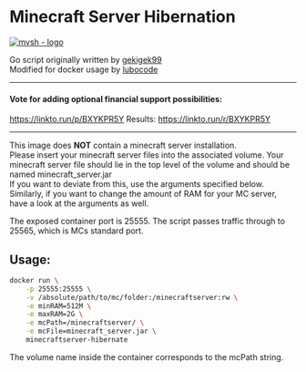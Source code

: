 # Minecraft Server Hibernation
[![mvsh - logo](https://user-images.githubusercontent.com/53654579/90397372-09a9df80-e098-11ea-925c-29e9bdfc0b48.png)](https://github.com/gekigek99/minecraft-server-hibernation)

Go script originally written by [gekigek99](https://github.com/gekigek99/minecraft-server-hibernation)\
Modified for docker usage by [lubocode](https://github.com/lubocode/minecraft-server-hibernation)

-----

#### Vote for adding optional financial support possibilities:
https://linkto.run/p/BXYKPR5Y
Results: https://linkto.run/r/BXYKPR5Y

-----

This image does **NOT** contain a minecraft server installation.\
Please insert your minecraft server files into the associated volume.
Your minecraft server file should lie in the top level of the volume and should be named minecraft_server.jar\
If you want to deviate from this, use the arguments specified below.
Similarly, if you want to change the amount of RAM for your MC server, have a look at the arguments as well.

The exposed container port is 25555. The script passes traffic through to 25565, which is MCs standard port.

## Usage:

```bash
docker run \
    -p 25555:25555 \
    -v /absolute/path/to/mc/folder:/minecraftserver:rw \
    -e minRAM=512M \
    -e maxRAM=2G \
    -e mcPath=/minecraftserver/ \
    -e mcFile=minecraft_server.jar \
    minecraftserver-hibernate
```
The volume name inside the container corresponds to the mcPath string.

